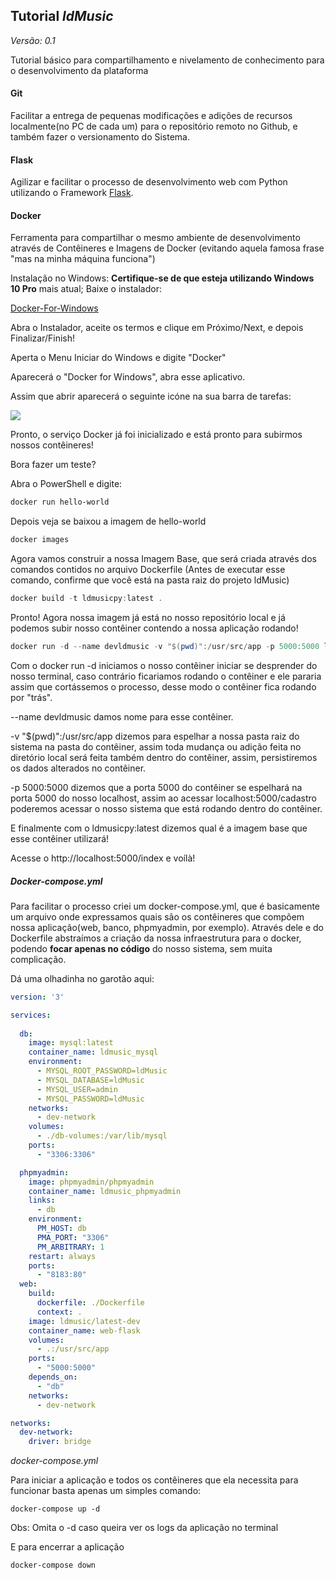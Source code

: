 ## Tutorial *ldMusic*

*Versão: 0.1*

Tutorial básico para compartilhamento e nivelamento de conhecimento para o desenvolvimento da plataforma

#### **Git**

Facilitar a entrega de pequenas modificações e adições de recursos localmente(no PC de cada um) para o repositório remoto no Github, e também fazer o versionamento do Sistema.

#### **Flask**

Agilizar e facilitar o processo de desenvolvimento  web com Python utilizando o Framework [Flask](https://flask-ptbr.readthedocs.io/en/latest/).

#### **Docker**

Ferramenta para compartilhar o mesmo ambiente de desenvolvimento através de Contêineres e Imagens de Docker (evitando aquela famosa frase "mas na minha máquina funciona")

Instalação no Windows: **Certifique-se de que esteja utilizando Windows 10 Pro** mais atual;
Baixe o instalador:

[Docker-For-Windows](https://download.docker.com/win/stable/Docker%20for%20Windows%20Installer.exe)

Abra o Instalador, aceite os termos e clique em Próximo/Next, e depois Finalizar/Finish!

Aperta o Menu Iniciar do Windows e digite "Docker"

Aparecerá o "Docker for Windows", abra esse aplicativo.

Assim que abrir aparecerá o seguinte icóne na sua barra de tarefas: 

![](https://blog.umbler.com/wp-content/uploads/2017/12/whale-taskbar-circle.png)

Pronto, o serviço Docker já foi inicializado e está pronto para subirmos nossos contêineres!

Bora fazer um teste?

Abra o PowerShell e digite:

```powershell
docker run hello-world
```

Depois veja se baixou a imagem de hello-world

```powershell
docker images
```

Agora vamos construir a nossa Imagem Base, que será criada através dos comandos contidos no arquivo Dockerfile
(Antes de executar esse comando, confirme que você está na pasta raiz do projeto ldMusic)
```powershell
docker build -t ldmusicpy:latest .
```
Pronto! Agora nossa imagem já está no nosso repositório local e já podemos subir nosso contêiner contendo a nossa aplicação rodando!

```powershell
docker run -d --name devldmusic -v "$(pwd)":/usr/src/app -p 5000:5000 ldmusicpy:latest
```
Com o docker run -d iniciamos o nosso contêiner iniciar se desprender do nosso terminal, caso contrário ficariamos rodando o contêiner e ele pararia assim que cortássemos o processo, desse modo o contêiner fica rodando por "trás".

--name devldmusic damos nome para esse contêiner. 

-v "$(pwd)":/usr/src/app dizemos para espelhar a nossa pasta raiz do sistema na pasta do contêiner, assim toda mudança ou adição feita no diretório local será feita também dentro do contêiner, assim, persistiremos os dados alterados no contêiner.

-p 5000:5000 dizemos que a porta 5000 do contêiner se espelhará na porta 5000 do nosso localhost, assim ao acessar localhost:5000/cadastro poderemos acessar o nosso sistema que está rodando dentro do contêiner.

E finalmente com o ldmusicpy:latest dizemos qual é a imagem base que esse contêiner utilizará!

Acesse o http://localhost:5000/index e voílà!

##### Docker-compose.yml

Para facilitar o processo criei um docker-compose.yml, que é basicamente um arquivo onde expressamos quais são os contêineres que compõem nossa aplicação(web, banco, phpmyadmin, por exemplo). Através dele e do Dockerfile abstraímos a criação da nossa infraestrutura para o docker, podendo **focar apenas no código** do nosso sistema, sem muita complicação.

Dá uma olhadinha no garotão aqui: 

```yaml
version: '3'

services:
  
  db:
    image: mysql:latest
    container_name: ldmusic_mysql
    environment:
      - MYSQL_ROOT_PASSWORD=ldMusic
      - MYSQL_DATABASE=ldMusic
      - MYSQL_USER=admin
      - MYSQL_PASSWORD=ldMusic
    networks:
      - dev-network
    volumes: 
      - ./db-volumes:/var/lib/mysql
    ports:
      - "3306:3306"

  phpmyadmin:
    image: phpmyadmin/phpmyadmin
    container_name: ldmusic_phpmyadmin
    links:
      - db
    environment:
      PM_HOST: db
      PMA_PORT: "3306"
      PM_ARBITRARY: 1
    restart: always
    ports:
      - "8183:80"
  web:
    build:
      dockerfile: ./Dockerfile
      context: .
    image: ldmusic/latest-dev
    container_name: web-flask
    volumes: 
      - .:/usr/src/app
    ports:
      - "5000:5000"
    depends_on:
      - "db"
    networks:
      - dev-network

networks:
  dev-network:
    driver: bridge

```

*docker-compose.yml*

Para iniciar a aplicação e todos os contêineres que ela necessita para funcionar basta apenas um simples comando:

``docker-compose up -d``

Obs: Omita o -d caso queira ver os logs da aplicação no terminal

E para encerrar a aplicação

``docker-compose down``
